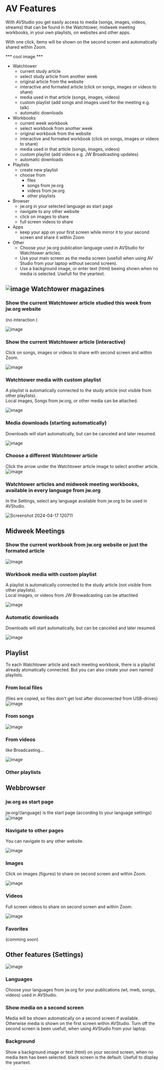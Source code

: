 # AV Features
With AVStudio you get easily access to media (songs, images, videos, streams) that can be found in the Watchtower, midweek meeting workbooks, in your own playlists, on websites and other apps. 

With one click, items will be shown on the second screen and automatically shared within Zoom.

*** cool image ***

- Watchtower
  -   current study article
  -   select study article from another week
  -   original article from the website
  -   interactive and formated article (click on songs, images or videos to share)
  -   media used in that article (songs, images, videos)
  -   custom playlist (add songs and images used for the meeting e.g. talk)
  -   automatic downloads
- Workbooks
  -   current week workbook
  -   select workbook from another week
  -   original workbook from the website
  -   interactive and formated workbook (click on songs, images or videos to share)
  -   media used in that article (songs, images, videos)
  -   custom playlist (add videos e.g. JW Broadcasting updates)
  -   automatic downloads
- Playlists
  - create new playlist
  - choose from
    - files
    - songs from jw.org
    - videos from jw.org
    - other playlists
- Browser
  - jw.org in your selected language as start page
  - navigate to any other website
  - click on images to share
  - full screen videos to share
- Apps
  -   keep your app on your first screen while mirror it to your second screen and share it within Zoom
- Other
  -   Choose your jw.org publication language used in AVStudio for Watchtower articles.
  -   Use your main screen as the media screen (usefull when using AV Studio from your laptop without second screen).
  -   Use a background image, or enter text (html) beeing shown when no media is selected. Usefull for the yeartext.


## ![image](https://github.com/avstudiojw/avstudio/assets/166111109/4b788f81-8932-4946-b313-4ec5200a32f1) Watchtower magazines
### Show the current Watchtower article studied this week from jw.org website
(no interaction )

![image](https://github.com/avstudiojw/avstudio/assets/166111109/3e24083e-4dc2-4789-ad3e-d8b44789d7f3)

### Show the current Watchtower article (interactive)
Click on songs, images or videos to share with second screen and within Zoom. 

![image](https://github.com/avstudiojw/avstudio/assets/166111109/c7a2d25f-d526-4597-b867-ad929b21c6a8)

### Watchtower media with custom playlist
A playlist is automatically connected to the study article (not visible from other playlists).  
Local images, Songs from jw.org, or other media can be attached. 

![image](https://github.com/avstudiojw/avstudio/assets/166111109/044dc174-106f-4b3d-b99c-3e39dbed5cc4)

### Media downloads (starting automatically)
Downloads will start automatically, but can be canceled and later resumed.

![image](https://github.com/avstudiojw/avstudio/assets/166111109/e7cdb7c9-7f83-4551-8f8a-e30f918b3bf4)

### Choose a different Watchtower article 
Click the arrow under the Watchtower article image to select another article.
![image](https://github.com/avstudiojw/avstudio/assets/166111109/bc8163bf-3116-45b0-b07f-ff6ffa3d0c26)

### Watchtower articles and midweek meeting workbooks, available in every language from jw.org
In the Settings, select any language available from jw.org to be used in AVStudio.

![Screenshot 2024-04-17 120711](https://github.com/avstudiojw/avstudio/assets/166111109/b563d842-a332-4ebc-97dc-b1bb63a2bee0)

## Midweek Meetings
### Show the current workbook from jw.org website or just the formated article
![image](https://github.com/avstudiojw/avstudio/assets/166111109/8cb4bbfa-53f0-4bc5-8f42-f4d3d9257ad2)

### Workbook media with custom playlist
A playlist is automatically connected to the study article (not visible from other playlists).  
Local images, or videos from JW Browadcasting can be attachted 

![image](https://github.com/avstudiojw/avstudio/assets/166111109/c3acc122-a756-419f-8b41-15942e55ac9a)

### Automatic downloads
Downloads will start automatically, but can be canceled and later resumed.

![image](https://github.com/avstudiojw/avstudio/assets/166111109/9c92bdb1-51a0-4ae9-a50a-d9526b61645f)

## Playlist
To each Watchtower article and each meeting workbook, there is a playlist already atomatically connected. 
But you can also create your own named playlists.

### From local files
(files are copied, so files don't get lost after disconnected from USB-drives)
![image](https://github.com/avstudiojw/avstudio/assets/166111109/b8e6b7d5-3b15-4c17-babc-5f671776a4fb)

### From songs

![image](https://github.com/avstudiojw/avstudio/assets/166111109/01c07196-174d-4b05-a961-e6181437235e)

### From videos 
like Broadcasting... 

![image](https://github.com/avstudiojw/avstudio/assets/166111109/a02e2272-b458-47fb-b49d-63f949b37e71)

### Other playlists

## Webbrowser
### jw.org as start page 
jw.org/{language} is the start page (according to your language settings) 
![image](https://github.com/avstudiojw/avstudio/assets/166111109/f7718217-b8ec-499f-a4e5-fca63bd2c977)

### Navigate to other pages
You can navigate to any other website.

![image](https://github.com/avstudiojw/avstudio/assets/166111109/bc2ef0b7-b7e7-4130-a204-0e46cdd5c886)

### Images
Click on images (figures) to share on second screen and within Zoom.

![image](https://github.com/avstudiojw/avstudio/assets/166111109/26829398-2adb-4e9e-a4f7-3726df192da7)

### Videos
Full screen videos to share on second screen and within Zoom.

![image](https://github.com/avstudiojw/avstudio/assets/166111109/c834a60e-10d3-4b0e-bcdc-12858a4e898c)

### Favorites
(comming soon)

## Other features (Settings)

![image](https://github.com/avstudiojw/avstudio/assets/166111109/a032735b-2a99-4470-abdc-8cf88bdce011)

### Languages
Choose your languages from jw.org for your publications (wt, mwb, songs, videos) used in AVStudio.

### Show media on a second screen
Media will be shown automatically on a second screen if available. Otherwise media is shown on the first screen within AVStudio.
Turn off the second screen is been usefull, when using AVStudio from your laptop.

### Background
Show a background image or text (html) on your second screen, when no media item has been selected.
black screen is the default. Usefull to display the yeartext.


